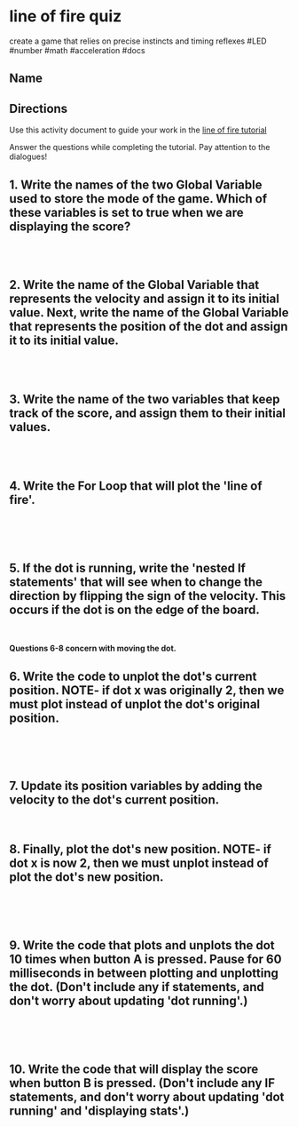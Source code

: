 # line of fire quiz

create a game that relies on precise instincts and timing reflexes #LED #number #math #acceleration #docs

## Name

## Directions

Use this activity document to guide your work in the [line of fire tutorial](/microbit/lessons/line-of-fire/tutorial)

Answer the questions while completing the tutorial. Pay attention to the dialogues!

## 1. Write the names of the two Global Variable used to store the mode of the game. Which of these variables is set to true when we are displaying the score?

<br/>

<br/>

## 2. Write the name of the Global Variable that represents the velocity and assign it to its initial value. Next, write the name of the Global Variable that represents the position of the dot and assign it to its initial value.

<br/>

<br/>

## 3. Write the name of the two variables that keep track of the score, and assign them to their initial values.

<br/>

<br/>

## 4. Write the For Loop that will plot the 'line of fire'.

<br/>

<br/>

<br/>

## 5. If the dot is running, write the 'nested If statements' that will see when to change the direction by flipping the sign of the velocity. This occurs if the dot is on the edge of the board.

<br/>

**Questions 6-8 concern with moving the dot.**

## 6. Write the code to unplot the dot's current position. NOTE- if dot x was originally 2, then we must plot instead of unplot the dot's original position.

<br/>

<br/>

<br/>

## 7. Update its position variables by adding the velocity to the dot's current position.

<br/>

## 8.  Finally, plot the dot's new position.  NOTE- if dot x is now 2, then we must unplot instead of plot the dot's new position.

<br/>

<br/>

<br/>

## 9. Write the code that plots and unplots the dot 10 times when button A is pressed. Pause for 60 milliseconds in between plotting and unplotting the dot. (Don't include any if statements, and don't worry about updating 'dot running'.)

<br/>

<br/>

<br/>

## 10. Write the code that will display the score when button B is pressed. (Don't include any IF statements, and don't worry about updating 'dot running' and 'displaying stats'.)

<br/>

<br/>

<br/>

<br/>

<br/>

